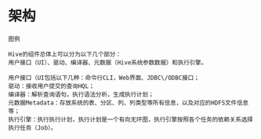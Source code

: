 

# 架构

    
    图例

    Hive的组件总体上可以分为以下几个部分：
    用户接口（UI）、驱动、编译器、元数据（Hive系统参数数据）和执行引擎。
    
    用户接口（UI包括以下几种：命令行CLI，Web界面、JDBC\/ODBC接口；
    驱动：接收用户提交的查询HQL；
    编译器：解析查询语句，执行语法分析，生成执行计划；
    元数据Metadata：存放系统的表、分区、列、列类型等所有信息，以及对应的HDFS文件信息等；
    执行引擎：执行执行计划，执行计划是一个有向无环图，执行引擎按照各个任务的依赖关系选择执行任务（Job）。




